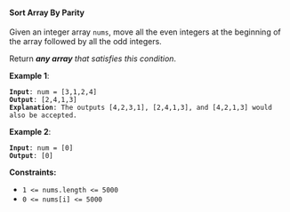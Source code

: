 #### Sort Array By Parity

Given an integer array  `nums`, move all the even integers at the beginning of the array followed by all the odd integers.

Return  _**any array**  that satisfies this condition_.

**Example 1**:
<pre><code><b>Input</b>: num = [3,1,2,4]
<b>Output</b>: [2,4,1,3]
<b>Explanation</b>: The outputs [4,2,3,1], [2,4,1,3], and [4,2,1,3] would also be accepted.
</code></pre>

**Example 2**:
<pre><code><b>Input</b>: num = [0]
<b>Output</b>: [0]
</code></pre>

**Constraints:**
* `1 <= nums.length <= 5000`
* `0 <= nums[i] <= 5000`
